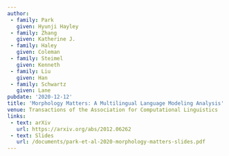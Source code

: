 ```yaml
---
author:
 - family: Park
   given: Hyunji Hayley
 - family: Zhang
   given: Katherine J.
 - family: Haley
   given: Coleman
 - family: Steimel
   given: Kenneth
 - family: Liu
   given: Han
 - family: Schwartz
   given: Lane
pubdate: '2020-12-12'
title: 'Morphology Matters: A Multilingual Language Modeling Analysis'
venue: Transactions of the Association for Computational Linguistics
links:
 - text: arXiv
   url: https://arxiv.org/abs/2012.06262
 - text: Slides
   url: /documents/park-et-al-2020-morphology-matters-slides.pdf
---
```

